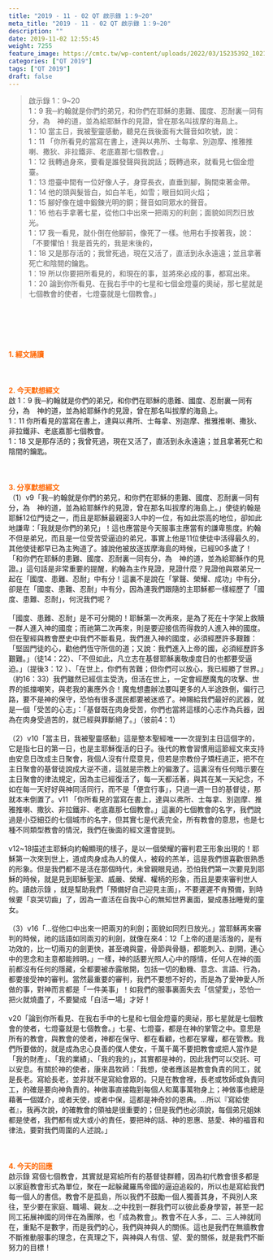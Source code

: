 ```yaml
---
title: "2019 - 11 - 02 QT 啟示錄 1：9~20"
meta_title: "2019 - 11 - 02 QT 啟示錄 1：9~20"
description: ""
date: 2019-11-02 12:55:45
weight: 7255
feature_image: https://cmtc.tw/wp-content/uploads/2022/03/15235392_10211799862337740_180693556567566654_o-1.webp
categories: ["QT 2019"]
tags: ["QT 2019"]
draft: false
---
```


<blockquote>啟示錄 1：9~20<br />
1：9 我─約翰就是你們的弟兄，和你們在耶穌的患難、國度、忍耐裏一同有分，為　神的道，並為給耶穌作的見證，曾在那名叫拔摩的海島上。<br />
1：10 當主日，我被聖靈感動，聽見在我後面有大聲音如吹號，說：<br />
1：11 「你所看見的當寫在書上，達與以弗所、士每拿、別迦摩、推雅推喇、撒狄、非拉鐵非、老底嘉那七個教會。」<br />
1：12 我轉過身來，要看是誰發聲與我說話；既轉過來，就看見七個金燈臺。<br />
1：13 燈臺中間有一位好像人子，身穿長衣，直垂到腳，胸間束著金帶。<br />
1：14 他的頭與髮皆白，如白羊毛，如雪；眼目如同火焰；<br />
1：15 腳好像在爐中鍛鍊光明的銅；聲音如同眾水的聲音。<br />
1：16 他右手拿著七星，從他口中出來一把兩刃的利劍；面貌如同烈日放光。<br />
1：17 我一看見，就仆倒在他腳前，像死了一樣。他用右手按著我，說：「不要懼怕！我是首先的，我是末後的，<br />
1：18 又是那存活的；我曾死過，現在又活了，直活到永永遠遠；並且拿著死亡和陰間的鑰匙。<br />
1：19 所以你要把所看見的，和現在的事，並將來必成的事，都寫出來。<br />
1：20 論到你所看見、在我右手中的七星和七個金燈臺的奧祕，那七星就是七個教會的使者，七燈臺就是七個教會。」</blockquote><br />
&nbsp;<br />
<br />
&nbsp;<br />
<br />
<span style="color: #ff6600;"><strong>1. </strong><strong>經文誦讀</strong></span><br />
<br />
<span style="color: #ff6600;"><strong> </strong></span><br />
<br />
<span style="color: #ff6600;"><strong>2. 今天默想</strong><strong>經文<br />
</strong></span>啟 1：9 我─約翰就是你們的弟兄，和你們在耶穌的患難、國度、忍耐裏一同有分，為　神的道，並為給耶穌作的見證，曾在那名叫拔摩的海島上。<br />
1：11 你所看見的當寫在書上，達與以弗所、士每拿、別迦摩、推雅推喇、撒狄、非拉鐵非、老底嘉那七個教會。<br />
1：18 又是那存活的；我曾死過，現在又活了，直活到永永遠遠；並且拿著死亡和陰間的鑰匙。<br />
<br />
&nbsp;<br />
<br />
<span style="color: #ff6600;"><strong>3. 分享默想經文<br />
</strong></span>（1）v9「我─約翰就是你們的弟兄，和你們在耶穌的患難、國度、忍耐裏一同有分，為　神的道，並為給耶穌作的見證，曾在那名叫拔摩的海島上。」使徒約翰是耶穌12位門徒之一，而且是耶穌最親密3人中的一位，有如此崇高的地位，卻如此地謙卑：「我就是你們的弟兄」！這也應當是今天服事主應當有的謙卑態度。約翰不但是弟兄，而且是一位受苦受逼迫的弟兄，事實上他是11位使徒中活得最久的，其他使徒都早已為主殉道了。據說他被放逐拔摩海島的時候，已經90多歲了！「和你們在耶穌的患難、國度、忍耐裏一同有分，為　神的道，並為給耶穌作的見證。」這句話是非常重要的提醒，約翰為主作見證，見證什麼？見證他與眾弟兄一起在「國度、患難、忍耐」中有分！這裏不是說在「掌聲、榮耀、成功」中有分，卻是在「國度、患難、忍耐」中有分，因為連我們跟隨的主耶穌都一樣經歷了「國度、患難、忍耐」，何況我們呢？<br />
<br />
「國度、患難、忍耐」是不可分開的！耶穌第一次再來，是為了死在十字架上救贖一群人進入神的國度；而祂第二次再來，則是要迎接信而得救的人進入神的國度。但在聖經與教會歷史中我們不斷看見，我們進入神的國度，必須經歷許多艱難：「堅固門徒的心，勸他們恆守所信的道；又說：我們進入上帝的國，必須經歷許多艱難。」（徒14：22）、「不但如此，凡立志在基督耶穌裏敬虔度日的也都要受逼迫。」（提後3：12 ）、「在世上，你們有苦難；但你們可以放心，我已經勝了世界。」（約16：33）我們雖然已經信主受洗，但活在世上，一定會經歷魔鬼的攻擊、世界的抵擋嘲笑，與老我的裏應外合！魔鬼想盡辦法要叫更多的人半途跌倒，偏行己路，要不是神的保守，恐怕有很多選民都要被迷惑了。神賜給我們最好的武器，就是一個「受苦的心志」：「基督既在肉身受苦，你們也當將這樣的心志作為兵器，因為在肉身受過苦的，就已經與罪斷絕了。」（彼前4：1）<br />
<br />
（2）v10「當主日，我被聖靈感動」這是整本聖經唯一一次提到主日這個字的，它是指七日的第一日，也是主耶穌復活的日子。後代的教會習慣用這節經文來支持由安息日改成主日聚會，我個人沒有什麼意見，但若是宗教份子矯枉過正，把不在主日聚會的基督徒說成大逆不道，這就是宗教上的偏激了。這裏沒有任何暗示要在主日聚會的律法規定，因為主已經復活了，每一天都活著，與其在某一天紀念，不如在每一天好好與神同活同行，而不是「便宜行事」，只過一週一日的基督徒，那就本末倒置了。v11 「你所看見的當寫在書上，達與以弗所、士每拿、別迦摩、推雅推喇、撒狄、非拉鐵非、老底嘉那七個教會。」這裏的七個教會的名字，我們說過是小亞細亞的七個城市的名字，但其實七是代表完全，所有教會的意思，也是七種不同類型教會的情況，我們在後面的經文還會提到。<br />
<br />
v12~18描述主耶穌向約翰顯現的樣子，是以一個榮耀的審判君王形象出現的！耶穌第一次來到世上，道成肉身成為人的僕人，被殺的羔羊，這是我們很喜歡很熟悉的形象。但是我們都不是活在那個時代，未曾親眼見過，恐怕我們第一次要見到耶穌的時候，就是見到耶穌聖潔、威嚴、榮耀、權柄的形象，而且是要來審判世人的。讀啟示錄 ，就是幫助我們「預備好自己迎見主面」，不要遲遲不肯預備，到時候要「哀哭切齒」了，因為一直活在自我中心的無知世界裏面，變成愚拙睡覺的童女。<br />
<br />
（3）v16「…從他口中出來一把兩刃的利劍；面貌如同烈日放光。」當耶穌再來審判的時候，祂的話語如同兩刃的利劍，就像在來4：12「上帝的道是活潑的，是有功效的，比一切兩刃的劍更快，甚至魂與靈，骨節與骨髓，都能刺入、剖開，連心中的思念和主意都能辨明。」一樣，神的話要光照人心中的隱情，任何人在神的面前都沒有任何的隱藏，全都要被赤露敞開，包括一切的動機、意念、言語、行為，都要接受神的審判。當然最重要的審判，我們不要想不好的，而是為了愛神愛人所做的事，對神而言都是「一件美事」！如我們的服事裏面失去「信望愛」，恐怕一把火就燒盡了，不要變成「白活一場」才好！<br />
<br />
v20「論到你所看見、在我右手中的七星和七個金燈臺的奧祕，那七星就是七個教會的使者，七燈臺就是七個教會。」七星、七燈臺，都是在神的掌管之中。意思是所有的教會，與教會的使者，神都在保守、都在看顧，也都在掌權，都在管教。我們所要做的，就是成為忠心良善的僕人使女，千萬千萬不要把教會或把人當作是「我的財產」、「我的業績」、「我的我的」，其實都是神的，因此我們可以交託、可以安息。有關於神的使者，康來昌牧師：「我想，使者應該是教會負責的同工，就是長老。寫給長老，並非就不是寫給會眾的。只是在教會裡，長老或牧師或負責同工，的確是要向神負責的。神做事直接臨到每個人和萬事萬物身上；神做事也總是藉著一個媒介，或者天使，或者中保，這都是神奇妙的恩典。…所以『寫給使者』，我再次說，的確教會的領袖是很重要的；但是我們也必須說，每個弟兄姐妹都是使者，我們都有或大或小的責任，要把神的話、神的恩惠、慈愛、神的福音和律法，要對我們周圍的人述說。」<br />
<br />
&nbsp;<br />
<br />
<span style="color: #ff6600;"><strong>4. 今天的回應<br />
</strong></span>啟示錄 寫個七個教會，其實就是寫給所有的基督徒群體，因為初代教會很多都是以家庭教會形式為單位，聚在一起躲藏羅馬帝國的逼迫追殺的，所以也是寫給我們每一個人的書信。教會不是孤島，所以我們不鼓勵一個人獨善其身，不與別人來往，至少要在家庭、職場、親友…之中找到一群我們可以彼此委身學習，甚至一起同工拓展神國的同伴在為團隊，也「成為教會」。教會不在人多，二、三人神就同在，重點不是數字，而是我們的心，我們與神與人的關係。這也是我們在無牆教會不斷推動服事的理念，在真理之下，與神與人有信、望、愛的關係，就是我們不斷努力的目標！
        
